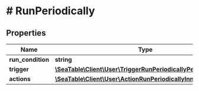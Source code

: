 # # RunPeriodically

## Properties

Name | Type | Description | Notes
------------ | ------------- | ------------- | -------------
**run_condition** | **string** |  | [optional]
**trigger** | [**\SeaTable\Client\User\TriggerRunPeriodicallyPerMonthTrigger**](TriggerRunPeriodicallyPerMonthTrigger.md) |  | [optional]
**actions** | [**\SeaTable\Client\User\ActionRunPeriodicallyInner[]**](ActionRunPeriodicallyInner.md) |  | [optional]

